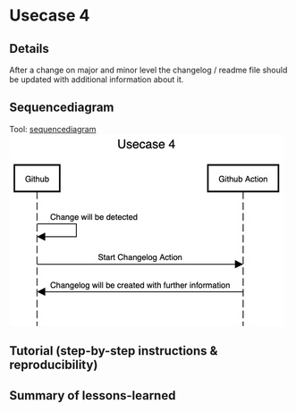 # Usecase 4

## Details

After a change on major and minor level the changelog / readme file should be updated with additional information about it.

## Sequencediagram
Tool: [sequencediagram](https://sequencediagram.org/)
![Usecase4](Images/Usecase4.png)

## Tutorial (step-by-step instructions & reproducibility)

## Summary of lessons-learned
